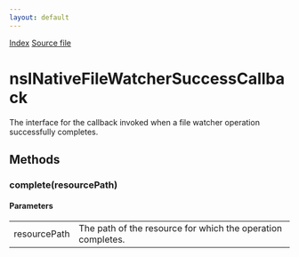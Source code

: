 ```yaml
---
layout: default
---
```

<div id='links'><a href="../index.html">Index</a>
<a href="http://dxr.mozilla.org/mozilla-central/source/toolkit/components/filewatcher/nsINativeFileWatcher.idl">Source file</a>
</div>

# nsINativeFileWatcherSuccessCallback #
  
The interface for the callback invoked when a file watcher operation  
successfully completes.  
  

## Methods ##

### complete(resourcePath) ###
  
  

#### Parameters ####

<table>

<tr>
<td>resourcePath</td>
<td>       The path of the resource for which the operation completes.  
</td>
</tr>

</table>
